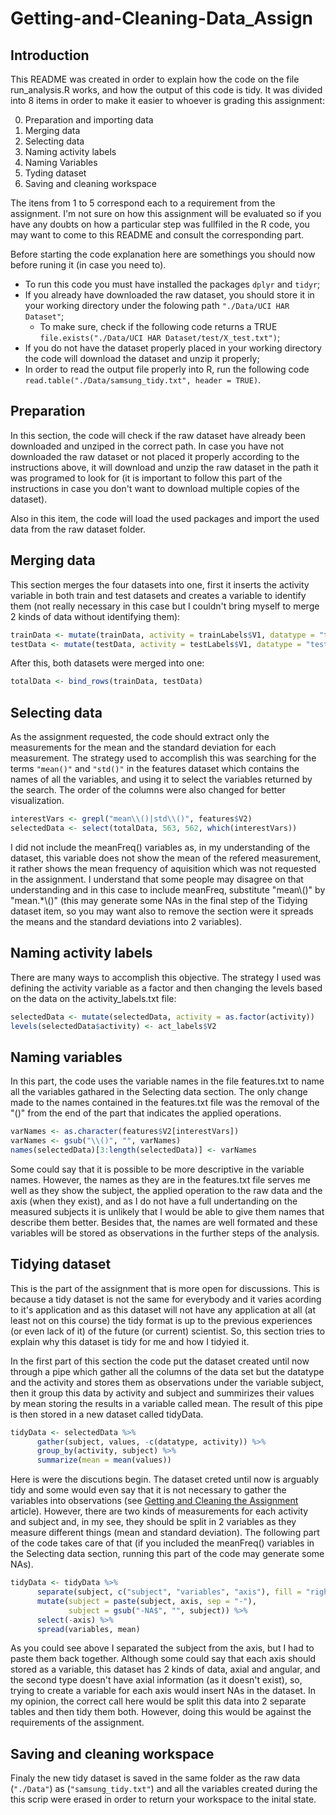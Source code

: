 Getting-and-Cleaning-Data_Assign
================================

Introduction
------------

This README was created in order to explain how the code on the file run_analysis.R works, and how the output of this code is tidy. It was divided into 8 items in order to make it easier to whoever is grading this assignment:

0. Preparation and importing data
1. Merging data
2. Selecting data
3. Naming activity labels
4. Naming Variables
5. Tyding dataset
6. Saving and cleaning workspace

The itens from 1 to 5 correspond each to a requirement from the assignment. I'm not sure on how this assignment will be evaluated so if you have any doubts on how a particular step was fullfiled in the R code, you may want to come to this README and consult the corresponding part.

Before starting the code explanation here are somethings you should now before runing it (in case you need to).
* To run this code you must have installed the packages ```dplyr``` and ```tidyr```;
* If you already have downloaded the raw dataset, you should store it in your working directory under the folowing path ```"./Data/UCI HAR Dataset"```;
  * To make sure, check if the following code returns a TRUE ```file.exists("./Data/UCI HAR Dataset/test/X_test.txt")```;
* If you do not have the dataset properly placed in your working directory the code will download the dataset and unzip it properly;
* In order to read the output file properly into R, run the following code ```read.table("./Data/samsung_tidy.txt", header = TRUE)```.

Preparation
--------------

In this section, the code will check if the raw dataset have already been downloaded and unziped in the correct path. In case you have not downloaded the raw dataset or not placed it properly according to the instructions above, it will download and unzip the raw dataset in the path it was programed to look for (it is important to follow this part of the instructions in case you don't want to download multiple copies of the dataset).

Also in this item, the code will load the used packages and import the used data from the raw dataset folder.

Merging data
---------------

This section merges the four datasets into one, first it inserts the activity variable in both train and test datasets and creates a variable to identify them (not really necessary in this case but I couldn't bring myself to merge 2 kinds of data without identifying them):
```R
trainData <- mutate(trainData, activity = trainLabels$V1, datatype = "train")
testData <- mutate(testData, activity = testLabels$V1, datatype = "test")
```

After this, both datasets were merged into one:
```R
totalData <- bind_rows(trainData, testData)
```

Selecting data
--------------

As the assignment requested, the code should extract only the measurements for the mean and the standard deviation for each measurement. The strategy used to accomplish this was searching for the terms ```"mean()"``` and ```"std()"``` in the features dataset which contains the names of all the variables, and using it to select the variables returned by the search. The order of the columns were also changed for better visualization.
```R
interestVars <- grepl("mean\\()|std\\()", features$V2)
selectedData <- select(totalData, 563, 562, which(interestVars))
``` 

I did not include the meanFreq() variables as, in my understanding of the dataset, this variable does not show the mean of the refered measurement, it rather shows the mean frequency of aquisition which was not requested in the assignment. I understand that some people may disagree on that understanding and in this case to include meanFreq, substitute "mean\\()" by "mean.*\\()" (this may generate some NAs in the final step of the Tidying dataset item, so you may want also to remove the section were it spreads the means and the standard deviations into 2 variables).

Naming activity labels
----------------------

There are many ways to accomplish this objective. The strategy I used was defining the activity variable as a factor and then changing the levels based on the data on the activity_labels.txt file:
```R
selectedData <- mutate(selectedData, activity = as.factor(activity))
levels(selectedData$activity) <- act_labels$V2
```

Naming variables
----------------

In this part, the code uses the variable names in the file features.txt to name all the variables gathared in the Selecting data section. The only change made to the names contained in the features.txt file was the removal of the "()" from the end of the part that indicates the applied operations.
```R
varNames <- as.character(features$V2[interestVars])
varNames <- gsub("\\()", "", varNames)
names(selectedData)[3:length(selectedData)] <- varNames
```

Some could say that it is possible to be more descriptive in the variable names. However, the names as they are in the features.txt file serves me well as they show the subject, the applied operation to the raw data and the axis (when they exist), and as I do not have a full undertanding on the measured subjects it is unlikely that I would be able to give them names that describe them better. Besides that, the names are well formated and these variables will be stored as observations in the further steps of the analysis.

Tidying dataset
---------------

This is the part of the assignment that is more open for discussions. This is because a tidy dataset is not the same for everybody and it varies acording to it's application and as this dataset will not have any application at all (at least not on this course) the tidy format is up to the previous experiences (or even lack of it) of the future (or current) scientist. So, this section tries to explain why this dataset is tidy for me and how I tidyied it.

In the first part of this section the code put the dataset created until now through a pipe which gather all the columns of the data set but the datatype and the activity and stores them as observations under the variable subject, then it group this data by activity and subject and summirizes their values by mean storing the results in a variable called mean. The result of this pipe is then stored in a new dataset called tidyData.
```R
tidyData <- selectedData %>% 
      gather(subject, values, -c(datatype, activity)) %>%
      group_by(activity, subject) %>%
      summarize(mean = mean(values))
```

Here is were the discutions begin. The dataset creted until now is arguably tidy and some would even say that it is not necessary to gather the variables into observations (see [Getting and Cleaning the Assignment](https://thoughtfulbloke.wordpress.com/2015/09/09/getting-and-cleaning-the-assignment/) article). However, there are two kinds of measurements for each activity and subject and, in my see, they should be split in 2 variables as they measure different things (mean and standard deviation). The following part of the code takes care of that (if you included the meanFreq() variables in the Selecting data section, running this part of the code may generate some NAs).
```R
tidyData <- tidyData %>%
      separate(subject, c("subject", "variables", "axis"), fill = "right") %>%
      mutate(subject = paste(subject, axis, sep = "-"), 
             subject = gsub("-NA$", "", subject)) %>%
      select(-axis) %>%
      spread(variables, mean)
```

As you could see above I separated the subject from the axis, but I had to paste them back together. Although some could say that each axis should stored as a variable, this dataset has 2 kinds of data, axial and angular, and the second type doesn't have axial information (as it doesn't exist), so, trying to create a variable for each axis would insert NAs in the dataset. In my opinion, the correct call here would be split this data into 2 separate tables and then tidy them both. However, doing this would be against the requirements of the assignment.

Saving and cleaning workspace
-----------------------------

Finaly the new tidy dataset is saved in the same folder as the raw data (```"./Data"```) as (```"samsung_tidy.txt"```) and all the variables created during the this scrip were erased in order to return your workspace to the inital state.














